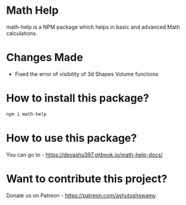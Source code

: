 # Math Help

math-help is a NPM package which helps in basic and advanced Math calculations.

# Changes Made

- Fixed the error of visibility of 3d Shapes Volume functions

# How to install this package?

```sh
npm i math-help
```

# How to use this package?

You can go to - https://devashu397.gitbook.io/math-help-docs/

# Want to contribute this project?

Donate us on Patreon - https://patreon.com/ashutoshswamy
